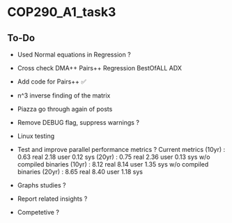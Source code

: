 # COP290_A1_task3

## To-Do
- Used Normal equations in Regression ?
- Cross check DMA++ Pairs++ Regression BestOfALL ADX
- Add code for Pairs++ ✅
- n^3 inverse finding of the matrix
- Piazza go through again of posts
- Remove DEBUG flag, suppress warnings ?
- Linux testing

- Test and improve parallel performance metrics ?
Current metrics (10yr) : 0.63 real         2.18 user         0.12 sys
                (20yr) : 0.75 real         2.36 user         0.13 sys
w/o compiled binaries (10yr) : 8.12 real         8.14 user         1.35 sys
w/o compiled binaries (20yr) : 8.65 real         8.40 user         1.18 sys

- Graphs studies ?
- Report related insights ?
- Competetive ?